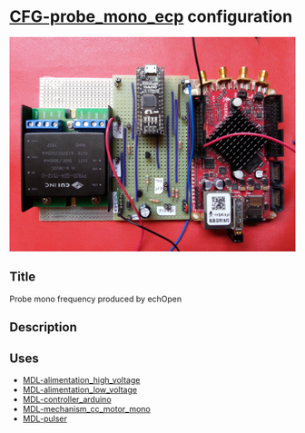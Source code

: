 # [CFG-probe_mono_ecp]() configuration
![](viewme.jpg)

## Title
Probe mono frequency produced by echOpen

## Description

## Uses
* [MDL-alimentation_high_voltage](../../modules/MDL-alimentation_high_voltage)
* [MDL-alimentation_low_voltage](../../modules/MDL-alimentation_low_voltage)
* [MDL-controller_arduino](../../modules/MDL-controller_arduino)
* [MDL-mechanism_cc_motor_mono](../../modules/MDL-mechanism_cc_motor_mono)
* [MDL-pulser](../../modules/MDL-pulser)


